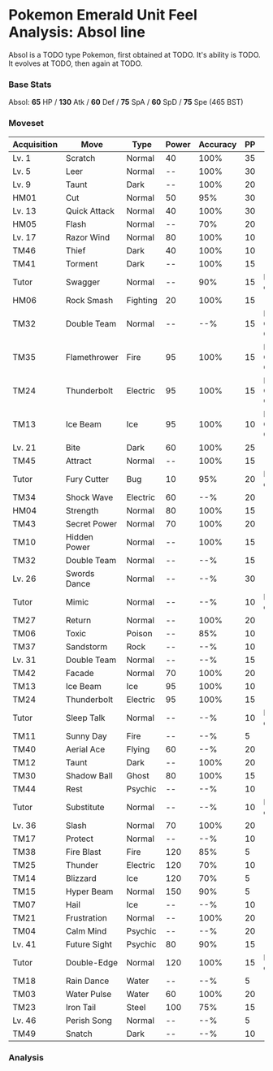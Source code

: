 # Pokemon Emerald Unit Feel Analysis: Absol line

Absol is a TODO type Pokemon, first obtained at TODO. It's ability is TODO. It evolves at TODO, then again at TODO.

### Base Stats

Absol: **65** HP / **130** Atk / **60** Def / **75** SpA / **60** SpD / **75** Spe (465 BST)

### Moveset

|Acquisition|Move        |Type    |Power|Accuracy|PP |Notes                    |
|---        |---         |---     |---  |---     |---|---                      |
|Lv. 1      |Scratch     |Normal  |40   |100%    |35 |                         |
|Lv. 5      |Leer        |Normal  |--   |100%    |30 |                         |
|Lv. 9      |Taunt       |Dark    |--   |100%    |20 |                         |
|HM01       |Cut         |Normal  |50   |95%     |30 |                         |
|Lv. 13     |Quick Attack|Normal  |40   |100%    |30 |                         |
|HM05       |Flash       |Normal  |--   |70%     |20 |                         |
|Lv. 17     |Razor Wind  |Normal  |80   |100%    |10 |                         |
|TM46       |Thief       |Dark    |40   |100%    |10 |                         |
|TM41       |Torment     |Dark    |--   |100%    |15 |                         |
|Tutor      |Swagger     |Normal  |--   |90%     |15 |Emerald only             |
|HM06       |Rock Smash  |Fighting|20   |100%    |15 |                         |
|TM32       |Double Team |Normal  |--   |--%     |15 |Buy at Game Corner       |
|TM35       |Flamethrower|Fire    |95   |100%    |15 |Buy at Game Corner       |
|TM24       |Thunderbolt |Electric|95   |100%    |15 |Buy at Game Corner       |
|TM13       |Ice Beam    |Ice     |95   |100%    |10 |Buy at Game Corner       |
|Lv. 21     |Bite        |Dark    |60   |100%    |25 |                         |
|TM45       |Attract     |Normal  |--   |100%    |15 |                         |
|Tutor      |Fury Cutter |Bug     |10   |95%     |20 |Emerald only             |
|TM34       |Shock Wave  |Electric|60   |--%     |20 |                         |
|HM04       |Strength    |Normal  |80   |100%    |15 |                         |
|TM43       |Secret Power|Normal  |70   |100%    |20 |                         |
|TM10       |Hidden Power|Normal  |--   |100%    |15 |                         |
|TM32       |Double Team |Normal  |--   |--%     |15 |                         |
|Lv. 26     |Swords Dance|Normal  |--   |--%     |30 |                         |
|Tutor      |Mimic       |Normal  |--   |--%     |10 |Emerald only             |
|TM27       |Return      |Normal  |--   |100%    |20 |                         |
|TM06       |Toxic       |Poison  |--   |85%     |10 |                         |
|TM37       |Sandstorm   |Rock    |--   |--%     |10 |                         |
|Lv. 31     |Double Team |Normal  |--   |--%     |15 |                         |
|TM42       |Facade      |Normal  |70   |100%    |20 |                         |
|TM13       |Ice Beam    |Ice     |95   |100%    |10 |                         |
|TM24       |Thunderbolt |Electric|95   |100%    |15 |                         |
|Tutor      |Sleep Talk  |Normal  |--   |--%     |10 |Emerald only             |
|TM11       |Sunny Day   |Fire    |--   |--%     |5  |                         |
|TM40       |Aerial Ace  |Flying  |60   |--%     |20 |                         |
|TM12       |Taunt       |Dark    |--   |100%    |20 |                         |
|TM30       |Shadow Ball |Ghost   |80   |100%    |15 |                         |
|TM44       |Rest        |Psychic |--   |--%     |10 |                         |
|Tutor      |Substitute  |Normal  |--   |--%     |10 |Emerald only             |
|Lv. 36     |Slash       |Normal  |70   |100%    |20 |                         |
|TM17       |Protect     |Normal  |--   |--%     |10 |                         |
|TM38       |Fire Blast  |Fire    |120  |85%     |5  |                         |
|TM25       |Thunder     |Electric|120  |70%     |10 |                         |
|TM14       |Blizzard    |Ice     |120  |70%     |5  |                         |
|TM15       |Hyper Beam  |Normal  |150  |90%     |5  |                         |
|TM07       |Hail        |Ice     |--   |--%     |10 |                         |
|TM21       |Frustration |Normal  |--   |100%    |20 |                         |
|TM04       |Calm Mind   |Psychic |--   |--%     |20 |                         |
|Lv. 41     |Future Sight|Psychic |80   |90%     |15 |                         |
|Tutor      |Double-Edge |Normal  |120  |100%    |15 |Emerald only             |
|TM18       |Rain Dance  |Water   |--   |--%     |5  |                         |
|TM03       |Water Pulse |Water   |60   |100%    |20 |                         |
|TM23       |Iron Tail   |Steel   |100  |75%     |15 |                         |
|Lv. 46     |Perish Song |Normal  |--   |--%     |5  |                         |
|TM49       |Snatch      |Dark    |--   |--%     |10 |                         |

### Analysis